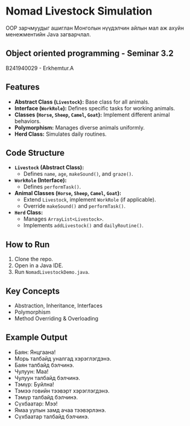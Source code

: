 # Nomad Livestock Simulation

OOP зарчмуудыг ашиглан Монголын нүүдэлчин айлын мал аж ахуйн менежментийн Java загварчлал.

## Object oriented programming - Seminar 3.2

B241940029 - Erkhemtur.A

## Features

- **Abstract Class (`Livestock`):** Base class for all animals.
- **Interface (`WorkRole`):** Defines specific tasks for working animals.
- **Classes (`Horse`, `Sheep`, `Camel`, `Goat`):** Implement different animal behaviors.
- **Polymorphism:** Manages diverse animals uniformly.
- **Herd Class:** Simulates daily routines.

## Code Structure

- **`Livestock` (Abstract Class):**
    - Defines `name`, `age`, `makeSound()`, and `graze()`.
- **`WorkRole` (Interface):**
    - Defines `performTask()`.
- **Animal Classes (`Horse`, `Sheep`, `Camel`, `Goat`):**
    - Extend `Livestock`, implement `WorkRole` (if applicable).
    - Override `makeSound()` and `performTask()`.
- **`Herd` Class:**
    - Manages `ArrayList<Livestock>`.
    - Implements `addLivestock()` and `dailyRoutine()`.

## How to Run

1.  Clone the repo.
2.  Open in a Java IDE.
3.  Run `NomadLivestockDemo.java`.

## Key Concepts

- Abstraction, Inheritance, Interfaces
- Polymorphism
- Method Overriding & Overloading

## Example Output

- Баян: Янцгаана!
- Морь талбайд уналгад хэрэглэгдэнэ.
- Баян талбайд бэлчинэ.
- Чулуун: Маа!
- Чулуун талбайд бэлчинэ.
- Тэмүр: Буйлна!
- Тэмээ говийн тээвэрт хэрэглэгдэнэ.
- Тэмүр талбайд бэлчинэ.
- Сүхбаатар: Мээ!
- Ямаа уулын замд ачаа тээвэрлэнэ.
- Сүхбаатар талбайд бэлчинэ.
